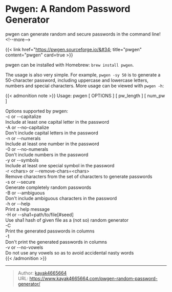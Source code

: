 # Pwgen: A Random Password Generator

pwgen can generate random and secure passwords in the command line!
&lt;!--more--&gt;

{{&lt; link href=&#34;https://pwgen.sourceforge.io/&#34; title=&#34;pwgen&#34; content=&#34;pwgen&#34; card=true &gt;}}

pwgen can be installed with Homebrew: `brew install pwgen`.

The usage is also very simple. For example, `pwgen -sy 50` is to generate a 50-character password, including uppercase and lowercase letters, numbers and special characters. More usage can be viewed with `pwgen -h`:

{{&lt; admonition note &gt;}}
Usage: pwgen [ OPTIONS ] [ pw_length ] [ num_pw ]  

Options supported by pwgen:  
  -c or --capitalize  
	Include at least one capital letter in the password  
  -A or --no-capitalize  
	Don&#39;t include capital letters in the password  
  -n or --numerals  
	Include at least one number in the password  
  -0 or --no-numerals  
	Don&#39;t include numbers in the password  
  -y or --symbols  
	Include at least one special symbol in the password  
  -r &lt;chars&gt; or --remove-chars=&lt;chars&gt;  
	Remove characters from the set of characters to generate passwords  
  -s or --secure  
	Generate completely random passwords  
  -B or --ambiguous  
	Don&#39;t include ambiguous characters in the password  
  -h or --help  
	Print a help message  
  -H or --sha1=path/to/file[#seed]  
	Use sha1 hash of given file as a (not so) random generator  
  -C  
	Print the generated passwords in columns  
  -1  
	Don&#39;t print the generated passwords in columns  
  -v or --no-vowels  
	Do not use any vowels so as to avoid accidental nasty words  
{{&lt; /admonition &gt;}}

---

> Author: [kayak4665664](https://github.com/kayak4665664)  
> URL: https://www.kayak4665664.com/pwgen-random-password-generator/  

